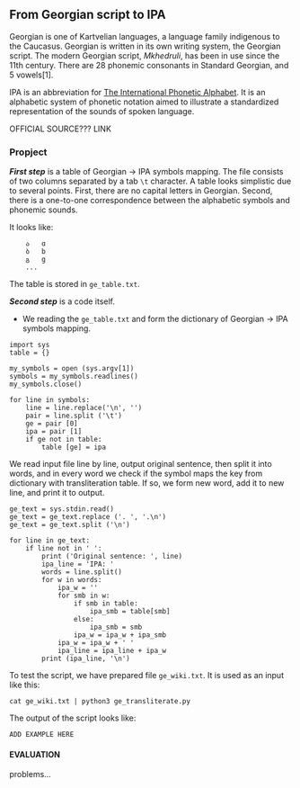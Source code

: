 ## From Georgian script to IPA

Georgian is one of Kartvelian languages, a language family indigenous to the Caucasus. Georgian is written in its own writing system, the Georgian script. The modern Georgian script, *Mkhedruli*, has been in use since the 11th century. There are 28 phonemic consonants in Standard Georgian, and 5 vowels[1].

IPA is an abbreviation for [The International Phonetic Alphabet](www.internationalphoneticassociation.org). It is an alphabetic system of phonetic notation aimed to illustrate a standardized representation of the sounds of spoken language.

OFFICIAL SOURCE??? LINK

### Propject

***First step*** is a table of Georgian → IPA symbols mapping. The file consists of two columns separated by a tab `\t` character.
A table looks simplistic due to several points. First, there are no capital letters in Georgian. Second, there is a one-to-one correspondence between the alphabetic symbols and phonemic sounds. 

It looks like:
```
	ა	ɑ
	ბ	b
	გ	g
	... 
```

The table is stored in ``ge_table.txt``.

***Second step*** is a code itself. 
- We reading the `ge_table.txt` and form the dictionary of Georgian → IPA symbols mapping.
```
import sys
table = {}

my_symbols = open (sys.argv[1])
symbols = my_symbols.readlines()
my_symbols.close()

for line in symbols:
	line = line.replace('\n', '')
	pair = line.split ('\t')
	ge = pair [0]
	ipa = pair [1]
	if ge not in table:
		table [ge] = ipa
```
We read input file line by line, output original sentence, then split it into words, and in every word we check if the symbol maps the key from dictionary with transliteration table. If so, we form new word, add it to new line, and print it to output.
```
ge_text = sys.stdin.read()
ge_text = ge_text.replace ('. ', '.\n')
ge_text = ge_text.split ('\n')

for line in ge_text:
	if line not in ' ':
		print ('Original sentence: ', line)
		ipa_line = 'IPA: '
		words = line.split()
		for w in words:
			ipa_w = ''
			for smb in w:
				if smb in table:
					ipa_smb = table[smb]
				else:
					ipa_smb = smb
				ipa_w = ipa_w + ipa_smb
			ipa_w = ipa_w + ' '
			ipa_line = ipa_line + ipa_w
		print (ipa_line, '\n')
```
To test the script, we have prepared file `ge_wiki.txt`. It is used as an input like this:
```
cat ge_wiki.txt | python3 ge_transliterate.py
```
The output of the script looks like:
```
ADD EXAMPLE HERE
```

#### EVALUATION
problems...

